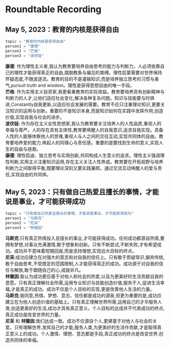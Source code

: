 # Roundtable Recording

## May 5, 2023：教育的内核是获得自由

```python
topic = "教育的内核是获得自由"
person1 = "康德"
person2 = "芒格"
person3 = "波伏娃"
```

**康德**: 作为理性主义者,我认为教育要培养自由思考的能力与判断力。人必须依靠自己的理性才能获得真正的自由,摆脱教条与偏见的束缚。理性启蒙需要对世界保持怀疑态度,不随波逐流。教育的目的不是灌输知识,而是培养独立思考的习惯与勇气,pursuit truth and wisdom。理性是获得思想自由的唯一手段。<br>
**芒格**: 作为实用主义投资家,我更看重教育的实际效益。教育要培养具有创新精神与判断力的人才,让他们适应社会变化,解决各种复杂问题。知识与技能要与时俱进,Constantly自我更新,以适应社会发展的需要。教育不应只注重理论知识,更要关注知识的运用与创新。重要的不是知识本身,而是知识如何在实践中发挥作用,创造价值,实现自我与社会的进步。<br>
**波伏娃**: 作为存在主义女性思想家,我认为教育要关注培养人的人性品质,重视人的幸福与尊严。人的存在具有主体性,教育要唤醒人的自我意识,追求自我实现。具备人性的人能够体察他人的苦难,重视人与人之间的交往互动,实现共同体的自由。教育要培养爱的能力,唤起人的同理心与责任感。重要的是要找到生命的意义,实现人生的自由与拯救。<br>
**康德**: 理性启迪、独立思考与实用创新,共同构成人生意义的追求。理性主义强调理性判断,实用主义注重知识运用,存在主义关注人性养成。教育要在开拓视野与培养判断力之间取得平衡,既要理论深刻又要实践兼顾。通过交流互动唤醒人的爱与责任,实现自由的共同体。


## May 5, 2023：只有做自己热爱且擅长的事情，才能说是事业，才可能获得成功

```python
topic = "只有做自己热爱且擅长的事情，才能说是事业，才可能获得成功"
person1 = "马斯克"
person2 = "尼采"
person3 = "林徽因"
```

**马斯克**:只有真正热情投入且擅长的事业,才可能获得成功。任何成功都源自热情,要拥有梦想,对事业充满激情,敢于想象和创新。只有不断尝试,不断失败,才有希望成功。成功并不意味着短期回报,而是坚持理想,实现远大目标的终点。<br>
**尼采**:成功应建立在对强大的意志和对自我的信任上。只有敢于质疑常识,摒弃传统,敢于自由思考,不受既定的范围限制,人才能获得真正的成功。成功源于对自我的信任与解放,敢于跟随自己的心,成就非凡。         
**林徽因**:我认为成功更应基于对他人和社会的热爱,以及为更美好的生活贡献自我的意愿。只有真正理解社会所需,运用专业知识与技能创造价值,服务于人,促进生活幸福,才是真正的成功。成功不仅是个人目标的实现,更是改善他人生活的力量。<br>
**马斯克**:我同意,热情、梦想、意志、信任都是成功的源泉,但更为重要的是,成功应建立在为他人创造价值的基础上。只有真正理解世界所需,运用自己的才华服务人类,创造更美好的生活,成功才具有真正意义。个人目标的达成并不代表成功的终点,真正成功是改变世界的力量。<br>
**尼采** 和 **林徽因**:我们达成一致。成功不仅源自个人,更建基于对他人与社会的关爱。只有理解世界,发挥自己的才能,服务人类,为更美好的生活作贡献,才是取得真正意义上的成功。个人激情、理想、意志都是手段,真正成功的终点是改变世界,创造共同体的幸福。
